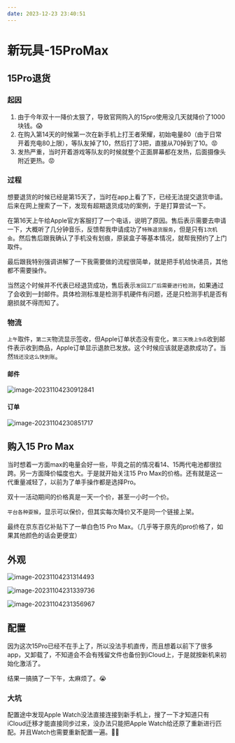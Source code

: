 ```yaml
---
date: 2023-12-23 23:40:51
---
```

# 新玩具-15ProMax

## 15Pro退货

### 起因

1. 由于今年双十一降价太狠了，导致官网购入的15pro使用没几天就降价了1000块钱。😱
2. 在购入第14天的时候第一次在新手机上打王者荣耀，初始电量80（由于日常开着充电80上限），等队友掉了10，然后打了3把，直接从70掉到了10。😡
3. 发热严重，当时开着游戏等队友的时候就整个正面屏幕都在发热，后面摄像头附近更热。😡

### 过程

想要退货的时候已经是第15天了，当时在app上看了下，已经无法提交退货申请。后来在网上搜索了一下，发现有超期退货成功的案例，于是打算尝试一下。

在第16天上午给Apple官方客服打了一个电话，说明了原因。售后表示需要去申请一下，大概听了几分钟音乐，反馈帮我申请成功了`特殊退货服务`，但是只有`1次机会`。然后售后跟我确认了手机没有划痕，原装盒子等基本情况，就帮我预约了上门取件。

最后跟我特别强调讲解了一下我需要做的流程很简单，就是把手机给快递员，其他都不需要操作。

当然这个时候并不代表已经退货成功，售后表示`发回工厂后需要进行检测`，如果通过了会收到一封邮件。具体检测标准是检测手机硬件有问题，还是只检测手机是否有磨损就不得而知了。

### 物流

`上午`取件，`第二天`物流显示签收，但Apple订单状态没有变化，`第三天晚上9点`收到邮件表示收到商品，Apple订单显示退款已发放。这个时候应该就是退款成功了。当然`钱还没这么快到账`。

#### 邮件

![image-20231104230912841](assets/image-20231104230912841.png)

#### 订单

![image-20231104230851717](assets/image-20231104230851717.png)

## 购入15 Pro Max

当时想着一方面max的电量会好一些，毕竟之前的情况看14、15两代电池都很拉跨。另一方面降价幅度也大。于是就开始关注15 Pro Max的价格。还有就是这一代重量减轻了，以前为了单手操作都是选择Pro。

双十一活动期间的价格真是一天一个价，甚至一小时一个价。

`平台各种耍猴`，显示可以保价，但其实每次降价又不是同一个链接上架。

最终在京东百亿补贴下了一单白色15 Pro Max。（几乎等于原先的pro价格了，如果其他颜色的话会更便宜）

## 外观

![image-20231104231314493](assets/image-20231104231314493.png)

![image-20231104231339736](assets/image-20231104231339736.png)

![image-20231104231356967](assets/image-20231104231356967.png)

## 配置

因为这次15Pro已经不在手上了，所以没法手机直传，而且想着以前下了很多app，又卸载了，不知道会不会有残留文件也备份到iCloud上，于是就按新机来初始化激活了。

结果一搞搞了一下午，太麻烦了。😭

### 大坑

配置途中发现Apple Watch没法直接连接到新手机上，搜了一下才知道只有iCloud迁移才能直接同步过来，没办法只能把Apple Watch给还原了重新进行匹配。并且Watch也需要重新配置一遍。😮‍💨

<gitalk/>